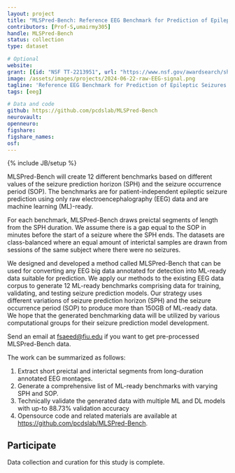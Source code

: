 ```yaml
---
layout: project
title: "MLSPred-Bench: Reference EEG Benchmark for Prediction of Epileptic Seizures"
contributors: [Prof-S,umairmy305]
handle: MLSPred-Bench
status: collection
type: dataset

# Optional
website: 
grant: [{id: "NSF TT-2213951", url: "https://www.nsf.gov/awardsearch/showAward?AWD_ID=2213951&HistoricalAwards=false"}]
image: /assets/images/projects/2024-06-22-raw-EEG-signal.png
tagline: 'Reference EEG Benchmark for Prediction of Epileptic Seizures'
tags: [eeg]

# Data and code
github: https://github.com/pcdslab/MLSPred-Bench
neurovault:
openneuro:
figshare:
figshare_names:
osf:
---
```

{% include JB/setup %}

MLSPred-Bench will create 12 different benchmarks based on different values of the seizure prediction horizon (SPH) and the seizure occurrence period (SOP). The benchmarks are for patient-independent epileptic seizure prediction using only raw electroencephalography (EEG) data and are machine learning (ML)-ready.

For each benchmark, MLSPred-Bench draws preictal segments of length from the SPH duration. We assume there is a gap equal to the SOP in minutes before the start of a seizure where the SPH ends. The datasets are class-balanced where an equal amount of interictal samples are drawn from sessions of the same subject where there were no seizures. 


We designed and developed a method called MLSPred-Bench that can be used for converting any EEG big data annotated for detection into ML-ready data suitable for prediction. We apply our methods to the existing EEG data corpus to generate 12 ML-ready benchmarks comprising data for training, validating, and testing seizure prediction models. Our strategy uses different variations of seizure prediction horizon (SPH) and the seizure occurrence period (SOP) to produce more than 150GB of ML-ready data. We hope that the generated benchmarking data will be utilized by various computational groups for their seizure prediction model development.

Send an email at fsaeed@fiu.edu if you want to get pre-processed MLSPred-Bench data. 

The work can be summarized as follows:
1. Extract short preictal and interictal segments from long-duration annotated EEG montages.
2. Generate a comprehensive list of ML-ready benchmarks with varying SPH and SOP.
3. Technically validate the generated data with multiple ML and DL models with up-to 88.73% validation accuracy
4. Opensource code and related materials are available at https://github.com/pcdslab/MLSPred-Bench.




## Participate

Data collection and curation for this study is complete.
